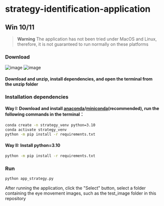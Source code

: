 # strategy-identification-application
## Win 10/11
> **Warning**
> The application has not been tried under MacOS and Linux, therefore, it is not guaranteed to run normally on these platforms
### Download
![image](https://github.com/swg168/strategy-identification-application/assets/109449633/acd11999-6981-4277-8523-96480a63d6e7)
![image](https://github.com/swg168/strategy-identification-application/assets/109449633/6f92f12d-d607-478e-bfb8-35013da56d4c)

#### Download and unzip, install dependencies, and open the terminal from the unzip folder

### Installation dependencies

#### Way I: Download and install [anaconda](https://www.anaconda.com/download)/[miniconda](https://docs.conda.io/en/main/miniconda.html)(recommended), run the following commands in the terminal：
```sh
conda create -n strategy_venv python=3.10
conda activate strategy_venv
python -m pip install -r requirements.txt
```
#### Way II: Install python=3.10
```sh
python -m pip install -r requirements.txt
```
### Run
```sh
python app_strategy.py
```
After running the application, click the "Select" button, select a folder containing the eye movement images, such as the test_image folder in this repository
